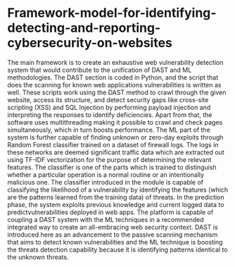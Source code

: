 # Framework-model-for-identifying-detecting-and-reporting-cybersecurity-on-websites

The main framework is to create an exhaustive web vulnerability detection system that would contribute to the unification of DAST and ML methodologies. The DAST section is coded in Python, and the script that does the scanning for known web applications vulnerabilities is written as well. These scripts work using the DAST method to crawl through the given website, access its structure, and detect security gaps like cross-site scripting (XSS) and SQL Injection by performing payload injection and interpreting the responses to identify deficiencies.
Apart from that, the software uses multithreading making it possible to crawl and check pages simultaneously, which in turn boosts performance.
The ML part of the system is further capable of finding unknown or zero-day exploits through Random Forest classifier trained on a dataset of firewall logs. The logs in these networks are deemed significant traffic data which are extracted out using TF-IDF vectorization for the purpose of determining the relevant features. The classifier is one of the parts which is trained to distinguish whether a particular operation is a normal routine or an intentionally malicious one. The
classifier introduced in the module is capable of classifying the likelihood of a vulnerability by
identifying the features (which are the patterns learned from the training data) of threats. In the prediction phase, the system exploits previous knowledge and current logged data to predictvulnerabilities deployed in web apps.
The platform is capable of coupling a DAST system with the ML techniques in a recommended integrated way to create an all-embracing web security context. DAST is introduced here as an advancement to the passive scanning mechanism that aims to detect known vulnerabilities and the ML technique is boosting the threats detection capability because it is identifying patterns identical to the unknown threats.
